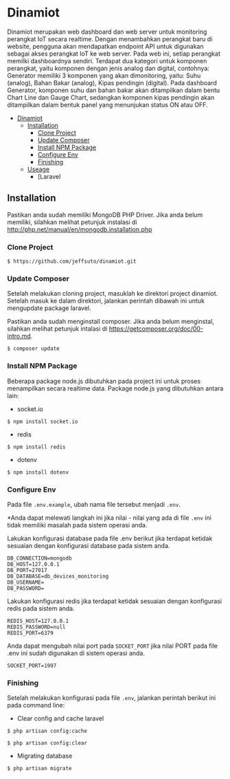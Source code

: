 # Dinamiot
Dinamiot merupakan web dashboard dan web server untuk monitoring perangkat IoT secara realtime. Dengan menambahkan perangkat baru di website, pengguna akan mendapatkan endpoint API untuk digunakan sebagai akses perangkat IoT ke web server. Pada web ini, setiap perangkat memilki dashboardnya sendiri. Terdapat dua kategori untuk komponen perangkat, yaitu komponen dengan jenis analog dan digital, contohnya: Generator memiliki 3 komponen yang akan dimonitoring, yaitu: Suhu (analog), Bahan Bakar (analog), Kipas pendingin (digital). Pada dashboard Generator, komponen suhu dan bahan bakar akan ditampilkan dalam bentu Chart Line dan Gauge Chart, sedangkan komponen kipas pendingin akan ditampilkan dalam bentuk panel yang menunjukan status ON atau OFF.

- [Dinamiot](#dinamiot)
    - [Installation](#installation)
        - [Clone Project](#clone-project)
        - [Update Composer](#update-composer)
        - [Install NPM Package](#install-npm-package)
        - [Configure Env](#configure-env)
        - [Finishing](#finishing)
    - [Useage](#useage)
        - [Laravel 
        
## Installation
Pastikan anda sudah memiliki MongoDB PHP Driver. Jika anda belum memiliki, silahkan melihat petunjuk instalasi di http://php.net/manual/en/mongodb.installation.php

### Clone Project
```
$ https://github.com/jeffsuto/dinamiot.git
```
### Update Composer
Setelah melakukan cloning project, masuklah ke direktori project dinamiot. Setelah masuk ke dalam direktori, jalankan perintah dibawah ini untuk mengupdate package laravel.

Pastikan anda sudah menginstall composer. Jika anda belum menginstal, silahkan melihat petunjuk intalasi di https://getcomposer.org/doc/00-intro.md.
```
$ composer update
```
### Install NPM Package
Beberapa package node.js dibutuhkan pada project ini untuk proses menampilkan secara realtime data. Package node.js yang dibutuhkan antara lain:
- socket.io
```
$ npm install socket.io
```
- redis
```
$ npm install redis
```
- dotenv
```
$ npm install dotenv
```
### Configure Env
Pada file ```.env.example```, ubah nama file tersebut menjadi ```.env```.

*Anda dapat melewati langkah ini jika nilai - nilai yang ada di file ```.env``` ini tidak memiliki masalah pada sistem operasi anda.

Lakukan konfigurasi database pada file .env berikut jika terdapat ketidak sesuaian dengan konfigurasi database pada sistem anda.
```
DB_CONNECTION=mongodb
DB_HOST=127.0.0.1
DB_PORT=27017
DB_DATABASE=db_devices_monitoring
DB_USERNAME=
DB_PASSWORD=
```
Lakukan konfigurasi redis jika terdapat ketidak sesuaian dengan konfigurasi redis pada sistem anda. 
```
REDIS_HOST=127.0.0.1
REDIS_PASSWORD=null
REDIS_PORT=6379
```
Anda dapat mengubah nilai port pada ```SOCKET_PORT``` jika nilai PORT pada file .env ini sudah digunakan di sistem operasi anda.
```
SOCKET_PORT=1997
```
### Finishing
Setelah melakukan konfigurasi pada file ```.env```, jalankan perintah berikut ini pada command line:
- Clear config and cache laravel
```
$ php artisan config:cache

$ php artisan config:clear
```
- Migrating database
```
$ php artisan migrate
```
